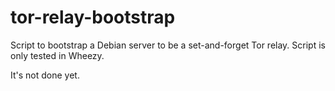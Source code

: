 tor-relay-bootstrap
===================

Script to bootstrap a Debian server to be a set-and-forget Tor relay. Script is only tested in Wheezy.

It's not done yet.
